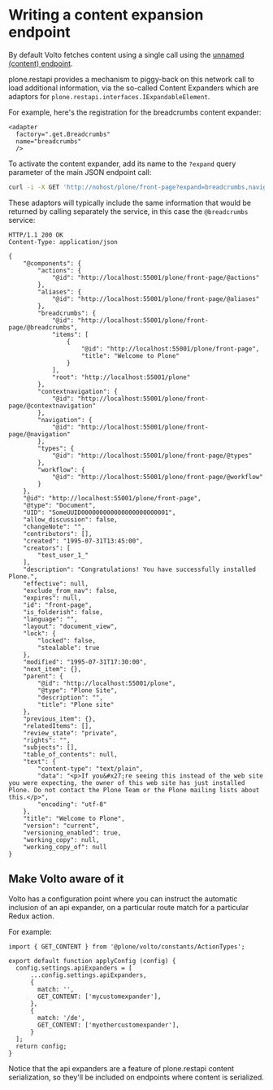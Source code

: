# Writing a content expansion endpoint

By default Volto fetches content using a single call using the
[unnamed (content) endpoint](https://github.com/plone/plone.restapi/blob/afde2a940d2518e061eb3fe30093093af55e3a50/src/plone/restapi/services/content/configure.zcml#L15-L20).

plone.restapi provides a mechanism to piggy-back on this network call to load
additional information, via the so-called Content Expanders which are adaptors
for `plone.restapi.interfaces.IExpandableElement`.

For example, here's the registration for the breadcrumbs content expander:

```
<adapter
  factory=".get.Breadcrumbs"
  name="breadcrumbs"
  />
```

To activate the content expander, add its name to the `?expand` query parameter
of the main JSON endpoint call:

```bash
curl -i -X GET 'http://nohost/plone/front-page?expand=breadcrumbs,navigation' -H "Accept: application/json" --user admin:secret
```

These adaptors will typically include the same information that would be returned by calling
separately the service, in this case the `@breadcrumbs` service:

```
HTTP/1.1 200 OK
Content-Type: application/json

{
    "@components": {
        "actions": {
            "@id": "http://localhost:55001/plone/front-page/@actions"
        },
        "aliases": {
            "@id": "http://localhost:55001/plone/front-page/@aliases"
        },
        "breadcrumbs": {
            "@id": "http://localhost:55001/plone/front-page/@breadcrumbs",
            "items": [
                {
                    "@id": "http://localhost:55001/plone/front-page",
                    "title": "Welcome to Plone"
                }
            ],
            "root": "http://localhost:55001/plone"
        },
        "contextnavigation": {
            "@id": "http://localhost:55001/plone/front-page/@contextnavigation"
        },
        "navigation": {
            "@id": "http://localhost:55001/plone/front-page/@navigation"
        },
        "types": {
            "@id": "http://localhost:55001/plone/front-page/@types"
        },
        "workflow": {
            "@id": "http://localhost:55001/plone/front-page/@workflow"
        }
    },
    "@id": "http://localhost:55001/plone/front-page",
    "@type": "Document",
    "UID": "SomeUUID000000000000000000000001",
    "allow_discussion": false,
    "changeNote": "",
    "contributors": [],
    "created": "1995-07-31T13:45:00",
    "creators": [
        "test_user_1_"
    ],
    "description": "Congratulations! You have successfully installed Plone.",
    "effective": null,
    "exclude_from_nav": false,
    "expires": null,
    "id": "front-page",
    "is_folderish": false,
    "language": "",
    "layout": "document_view",
    "lock": {
        "locked": false,
        "stealable": true
    },
    "modified": "1995-07-31T17:30:00",
    "next_item": {},
    "parent": {
        "@id": "http://localhost:55001/plone",
        "@type": "Plone Site",
        "description": "",
        "title": "Plone site"
    },
    "previous_item": {},
    "relatedItems": [],
    "review_state": "private",
    "rights": "",
    "subjects": [],
    "table_of_contents": null,
    "text": {
        "content-type": "text/plain",
        "data": "<p>If you&#x27;re seeing this instead of the web site you were expecting, the owner of this web site has just installed Plone. Do not contact the Plone Team or the Plone mailing lists about this.</p>",
        "encoding": "utf-8"
    },
    "title": "Welcome to Plone",
    "version": "current",
    "versioning_enabled": true,
    "working_copy": null,
    "working_copy_of": null
}
```

## Make Volto aware of it

Volto has a configuration point where you can instruct the automatic inclusion
of an api expander, on a particular route match for a particular Redux action.

For example:

```
import { GET_CONTENT } from '@plone/volto/constants/ActionTypes';

export default function applyConfig (config) {
  config.settings.apiExpanders = [
      ...config.settings.apiExpanders,
      {
        match: '',
        GET_CONTENT: ['mycustomexpander'],
      },
      {
        match: '/de',
        GET_CONTENT: ['myothercustomexpander'],
      }
  ];
  return config;
}
```

Notice that the api expanders are a feature of plone.restapi content
serialization, so they'll be included on endpoints where content is serialized.
